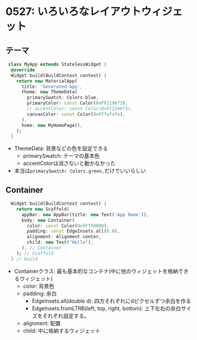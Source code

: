 # 0527: いろいろなレイアウトウィジェット

## テーマ

``` dart
 class MyApp extends StatelessWidget {
  @override
  Widget build(BuildContext context) {
    return new MaterialApp(
      title: 'Generated App',
      theme: new ThemeData(
        primarySwatch: Colors.blue,
        primaryColor: const Color(0xFF2196f3),
        // accentColor: const Color(0xFF2196f3),
        canvasColor: const Color(0xFFfafafa),
      ),
      home: new MyHomePage(),
    );
  }
```

- ThemeData: 背景などの色を設定できる
  - primarySwatch: テーマの基本色
  - accentColorは消さないと動かなかった
- 本当は`primarySwatch: Colors.green,`だけでいいらしい

## Container

``` dart
  Widget build(BuildContext context) {
    return new Scaffold(
      appBar: new AppBar(title: new Text('App Name')),
      body: new Container(
        color: const Color(0xFFff0000),
        padding: const EdgeInsets.all(0.0),
        alignment: Alignment.center,
        child: new Text("Hello"),
      ), // Container
    ); // Scaffold
  } // build
```

- Containerクラス: 最も基本的なコンテナ(中に他のウィジェットを格納できるウィジェット) 
  - color: 背景色
  - padding: 余白
    - EdgeInsets.all(double d): 四方それぞれにdピクセルずつ余白を作る
    - EdgeInsets.fromLTRB(left, top, right, bottom): 上下左右の余白サイズをそれぞれ設定する。
  - alignment: 配置
  - child: 中に格納するウィジェット
